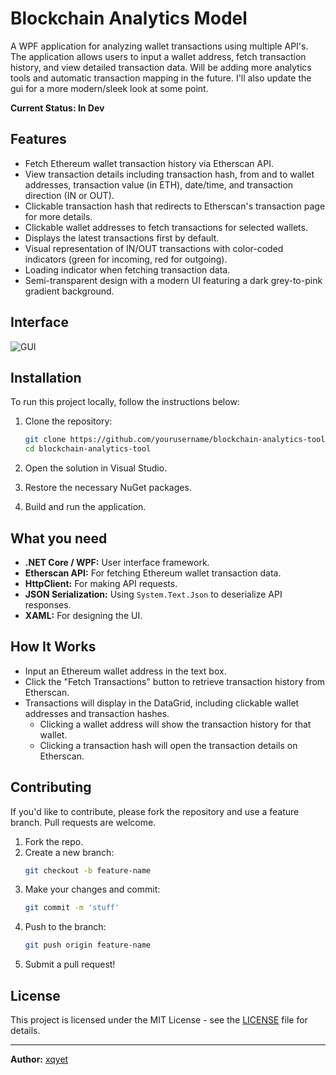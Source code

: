 # Blockchain Analytics Model

A WPF application for analyzing wallet transactions using multiple API's. The application allows users to input a wallet address, fetch transaction history, and view detailed transaction data. Will be adding more analytics tools and automatic transaction mapping in the future. I'll also update the gui for a more modern/sleek look at some point.

**Current Status: In Dev**

## Features

- Fetch Ethereum wallet transaction history via Etherscan API.
- View transaction details including transaction hash, from and to wallet addresses, transaction value (in ETH), date/time, and transaction direction (IN or OUT).
- Clickable transaction hash that redirects to Etherscan's transaction page for more details.
- Clickable wallet addresses to fetch transactions for selected wallets.
- Displays the latest transactions first by default.
- Visual representation of IN/OUT transactions with color-coded indicators (green for incoming, red for outgoing).
- Loading indicator when fetching transaction data.
- Semi-transparent design with a modern UI featuring a dark grey-to-pink gradient background.


## Interface

![GUI](Transaction_Analytics/gui.png)



## Installation

To run this project locally, follow the instructions below:

1. Clone the repository:
    ```bash
    git clone https://github.com/yourusername/blockchain-analytics-tool.git
    cd blockchain-analytics-tool
    ```

2. Open the solution in Visual Studio.

3. Restore the necessary NuGet packages.

4. Build and run the application.

## What you need 

- **.NET Core / WPF:** User interface framework.
- **Etherscan API:** For fetching Ethereum wallet transaction data.
- **HttpClient:** For making API requests.
- **JSON Serialization:** Using `System.Text.Json` to deserialize API responses.
- **XAML:** For designing the UI.
  
## How It Works

- Input an Ethereum wallet address in the text box.
- Click the "Fetch Transactions" button to retrieve transaction history from Etherscan.
- Transactions will display in the DataGrid, including clickable wallet addresses and transaction hashes.
  - Clicking a wallet address will show the transaction history for that wallet.
  - Clicking a transaction hash will open the transaction details on Etherscan.

## Contributing

If you'd like to contribute, please fork the repository and use a feature branch. Pull requests are welcome.

1. Fork the repo.
2. Create a new branch:
    ```bash
    git checkout -b feature-name
    ```
3. Make your changes and commit:
    ```bash
    git commit -m 'stuff'
    ```
4. Push to the branch:
    ```bash
    git push origin feature-name
    ```
5. Submit a pull request!

## License

This project is licensed under the MIT License - see the [LICENSE](LICENSE) file for details.

---

**Author:** [xqyet](https://xqyet.dev/)  

